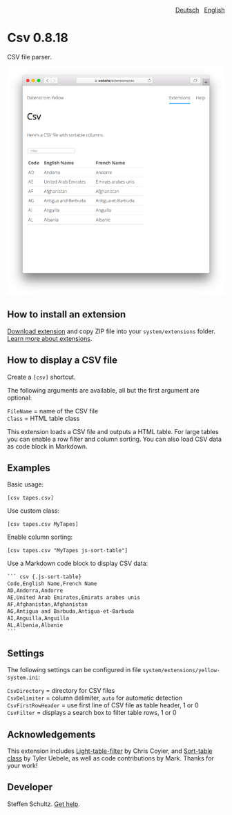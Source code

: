 <p align="right"><a href="README-de.md">Deutsch</a> &nbsp; <a href="README.md">English</a></p>

# Csv 0.8.18

CSV file parser.

<p align="center"><img src="csv-screenshot.png?raw=true" alt="Screenshot"></p>

## How to install an extension

[Download extension](https://github.com/datenstrom/yellow-extensions/raw/main/downloads/csv.zip) and copy ZIP file into your `system/extensions` folder. [Learn more about extensions](https://github.com/annaesvensson/yellow-update).

## How to display a CSV file

Create a `[csv]` shortcut. 

The following arguments are available, all but the first argument are optional:

`FileName` = name of the CSV file  
`Class` = HTML table class  

This extension loads a CSV file and outputs a HTML table. For large tables you can enable a row filter and column sorting. You can also load CSV data as code block in Markdown. 

## Examples

Basic usage:

    [csv tapes.csv]

Use custom class: 

    [csv tapes.csv MyTapes]

Enable column sorting: 

    [csv tapes.csv "MyTapes js-sort-table"]

Use a Markdown code block to display CSV data: 

    ``` csv {.js-sort-table}
    Code,English Name,French Name
    AD,Andorra,Andorre
    AE,United Arab Emirates,Emirats arabes unis
    AF,Afghanistan,Afghanistan
    AG,Antigua and Barbuda,Antigua-et-Barbuda
    AI,Anguilla,Anguilla
    AL,Albania,Albanie
    ```

## Settings

The following settings can be configured in file `system/extensions/yellow-system.ini`:

`CsvDirectory` = directory for CSV files  
`CsvDelimiter` = column delimiter, `auto` for automatic detection  
`CsvFirstRowHeader` = use first line of CSV file as table header, 1 or 0  
`CsvFilter` = displays a search box to filter table rows, 1 or 0  

## Acknowledgements

This extension includes [Light-table-filter](https://codepen.io/chriscoyier/pen/tIuBL) by Chris Coyier, and [Sort-table class](https://github.com/stationer/SortTable)  by Tyler Uebele, as well as code contributions by Mark. Thanks for your work!

## Developer

Steffen Schultz. [Get help](https://datenstrom.se/yellow/help/).
